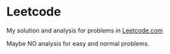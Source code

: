 # Leetcode
My solution and analysis for problems in [Leetcode.com](https://leetcode.com)

Maybe NO analysis for easy and normal problems.
